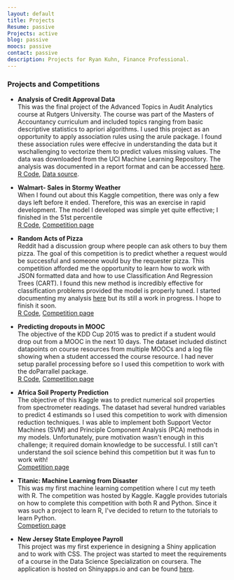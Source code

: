 ```yaml
---
layout: default
title: Projects
Resume: passive
Projects: active
blog: passive
moocs: passive
contact: passive
description: Projects for Ryan Kuhn, Finance Professional.
---
```


### Projects and Competitions  
- **Analysis of Credit Approval Data**  
This was the final project of the Advanced Topics in Audit Analytics course at Rutgers University. The course was part of the Masters of Accountancy curriculum and included topics ranging from basic descriptive statistics to apriori algorithms. I used this project as an opportunity to apply association rules using the arule package. I found these association rules were effecive in understanding the data but it wschallenging to vectorize them to predict values missing values. The data was downloaded from the UCI Machine Learning Repository. The analysis was documented in a report format and can be accessed <a href="../writeups/creditanalysis.html"> here</a>.  
[R Code](https://github.com/kuhnrl30/RProjects/tree/master/CreditAnalysis), 
[Data source](http://archive.ics.uci.edu/ml/datasets.html?format=&task=&att=&area=bus&numAtt=&numIns=&type=&sort=nameUp&view=table). 

  
- **Walmart- Sales in Stormy Weather**  
When I found out about this Kaggle competition, there was only a few days left before it ended. Therefore, this was an exercise in rapid development. The model I developed was simple yet quite effective; I finished in the 51st percentile  
[R Code](https://github.com/kuhnrl30/RProjects/blob/master/Walmart/Walmart.R), 
[Competition page](https://www.kaggle.com/c/walmart-recruiting-sales-in-stormy-weather)
  
- **Random Acts of Pizza**  
Reddit had a discussion group where people can ask others to buy them pizza. The goal of this competition is to predict whether a request would be successful and someone would buy the requester pizza. This competition afforded me the opportunity to learn how to work with JSON formatted data and how to use Classification And Regression Trees (CART). I found this new method is incredibly effective for classification problems provided the model is properly tuned. I started documenting my analysis <a href="../writeups/RAOP.html">here</a> but its still a work in progress. I hope to finish it soon.  
[R Code](https://github.com/kuhnrl30/RProjects/blob/master/RAOP/RAOP.Rmd), 
[Competition page](http://www.kaggle.com/c/random-acts-of-pizza) 
  
- **Predicting dropouts in MOOC**  
The objective of the KDD Cup 2015 was to predict if a student would drop out from a MOOC in the next 10 days. The dataset included distinct datapoints on course resources from multiple MOOCs and a log file showing when a student accessed the course resource.  I had never setup parallel processing before so I used this competition to work with the doParrallel package.  
[R Code](https://github.com/kuhnrl30/RProjects/tree/master/Mooc), 
[Competition page](https://kddcup2015.com/submission-rank.html)

- **Africa Soil Property Prediction**  
The objective of this Kaggle was to predict numerical soil properties from spectrometer readings. The dataset had several hundred variables to predict 4 estimands so I used this competition to work with dimension reduction techniques. I was able to implement both Support Vector Machines (SVM) and Principle Component Analysis (PCA) methods in my models. Unfortunately, pure motivation wasn't enough in this challenge; it required domain knowledge to be successful. I still can't understand the soil science behind this competition but it was fun to work with!  
[Competition page](http://www.kaggle.com/c/afsis-soil-properties)  
    
- **Titanic: Machine Learning from Disaster**  
This was my first machine learning competition where I cut my teeth with R. The competition was hosted by Kaggle. Kaggle provides tutorials on how to complete this competition with both R and Python. Since it was such a project to learn R, I've decided to return to the tutorials to learn Python.  
[Competion page](http://www.kaggle.com/c/titanic-gettingStarted)
    
- **New Jersey State Employee Payroll**   
This project was my first experience in designing a Shiny application and to work with CSS. The project was started to meet the requirements of a course in the Data Science Specialization on coursera. The application is hosted on Shinyapps.io and can be found <a href="https://kuhnrl30.shinyapps.io/ShinyProject" target="_blank"> here</a>.